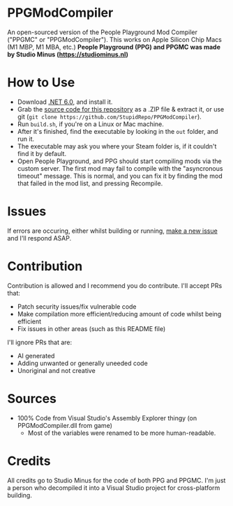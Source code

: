 # PPGModCompiler
An open-sourced version of the People Playground Mod Compiler ("PPGMC" or "PPGModCompiler"). This works on Apple Silicon Chip Macs (M1 MBP, M1 MBA, etc.)
**People Playground (PPG) and PPGMC was made by Studio Minus (https://studiominus.nl)**

# How to Use
* Download [.NET 6.0][net60], and install it.
* Grab the [source code for this repository][source] as a .ZIP file & extract it, or use git (`git clone https://github.com/StupidRepo/PPGModCompiler`).
* Run `build.sh`, if you're on a Linux or Mac machine.
* After it's finished, find the executable by looking in the `out` folder, and run it.
* The executable may ask you where your Steam folder is, if it couldn't find it by default.
* Open People Playground, and PPG should start compiling mods via the custom server. The first mod may fail to compile with the "asyncronous timeout" message. This is normal, and you can fix it by finding the mod that failed in the mod list, and pressing Recompile.

# Issues
If errors are occuring, either whilst building or running, [make a new issue][newi] and I'll respond ASAP.

# Contribution
Contribution is allowed and I recommend you do contribute. I'll accept PRs that:
- Patch security issues/fix vulnerable code
- Make compilation more efficient/reducing amount of code whilst being efficient
- Fix issues in other areas (such as this README file)

I'll ignore PRs that are:
- AI generated
- Adding unwanted or generally uneeded code
- Unoriginal and not creative

# Sources
* 100% Code from Visual Studio's Assembly Explorer thingy (on PPGModCompiler.dll from game)
    - Most of the variables were renamed to be more human-readable.

# Credits
All credits go to Studio Minus for the code of both PPG and PPGMC.
I'm just a person who decompiled it into a Visual Studio project for cross-platform building.

[newi]: https://github.com/StupidRepo/PPGModCompiler/issues
[source]: https://github.com/StupidRepo/PPGModCompiler/archive/refs/heads/main.zip
[net60]: https://dotnet.microsoft.com/en-us/download/dotnet/6.0
[vs]: https://visualstudio.microsoft.com/downloads/
